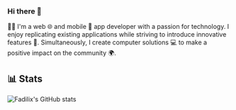 ### Hi there 👋

👨‍💻 I'm a web 🌐 and mobile 📱 app developer with a passion for technology. I enjoy replicating existing applications while striving to introduce innovative features 🚀. Simultaneously, I create computer solutions 💻 to make a positive impact on the community 🌍.


 
## 📊 Stats
![Fadilix's GitHub stats](https://github-readme-stats.vercel.app/api?username=lecodeur228&show_icons=true&theme=gruvbox)
